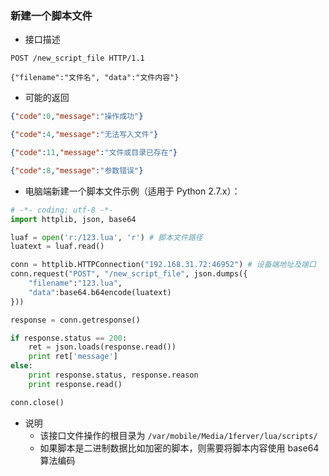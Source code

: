 ### 新建一个脚本文件

- 接口描述

```
POST /new_script_file HTTP/1.1

{"filename":"文件名", "data":"文件内容"}
```

- 可能的返回

```json
{"code":0,"message":"操作成功"}
```
```json
{"code":4,"message":"无法写入文件"}
```
```json
{"code":11,"message":"文件或目录已存在"}
```
```json
{"code":8,"message":"参数错误"}
```

- 电脑端新建一个脚本文件示例（适用于 Python 2.7.x）： 

```python
# -*- coding: utf-8 -*-
import httplib, json, base64

luaf = open('r:/123.lua', 'r') # 脚本文件路径
luatext = luaf.read()

conn = httplib.HTTPConnection("192.168.31.72:46952") # 设备端地址及端口
conn.request("POST", "/new_script_file", json.dumps({
    "filename":"123.lua",
    "data":base64.b64encode(luatext)
}))

response = conn.getresponse()

if response.status == 200:
    ret = json.loads(response.read())
    print ret['message']
else:
    print response.status, response.reason
    print response.read()

conn.close()
```
    
- 说明
    - 该接口文件操作的根目录为 ```/var/mobile/Media/1ferver/lua/scripts/```
    - 如果脚本是二进制数据比如加密的脚本，则需要将脚本内容使用 base64 算法编码
